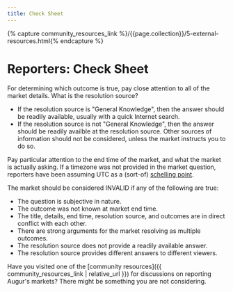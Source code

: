 ```yaml
---
title: Check Sheet
---
```


{% capture community_resources_link %}/{{page.collection}}/5-external-resources.html{% endcapture %}

# Reporters: Check Sheet

For determining which outcome is true, pay close attention to all of the market details. What is the resolution source?

- If the resolution source is "General Knowledge", then the answer should be readily available, usually with a quick Internet search.
- If the resolution source is not "General Knowledge", then the answer should be readily availble at the resolution source. Other sources of information should not be considered, unless the market instructs you to do so.

Pay particular attention to the end time of the market, and what the market is actually asking. If a timezone was not provided in the market question, reporters have been assuming UTC as a (sort-of) [schelling point](https://en.wikipedia.org/wiki/Focal_point_(game_theory)).

The market should be considered INVALID if any of the following are true:

- The question is subjective in nature.
- The outcome was not known at market end time.
- The title, details, end time, resolution source, and outcomes are in direct conflict with each other.
- There are strong arguments for the market resolving as multiple outcomes.
- The resolution source does not provide a readily available answer.
- The resolution source provides different answers to different viewers.

Have you visited one of the [community resources]({{ community_resources_link | relative_url }}) for discussions on reporting Augur's markets? There might be something you are not considering.